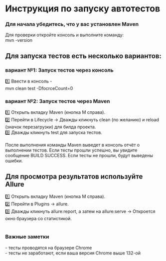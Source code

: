 <h1>Инструкция по запуску автотестов </h1>
<h3>Для начала убедитесь, что у вас установлен Maven</h3>
Для проверки откройте консоль и выполните команду: <br> mvn -version

<h2>Для запуска тестов есть несколько вариантов: </h2> 

<h3>вариант №1: Запуск тестов через консоль </h3>
1️⃣ Ввести в консоль - <br> mvn clean test -DfocrceCount=0

<h3>вариант №2: Запуск тестов через Maven</h3>
1️⃣ Открыть вкладку Maven (кнопка M справа).<br>
2️⃣ Перейти в Lifecycle → Дважды кликнуть clean (по желанию) и reload (значок перезагрузки) для билда проекта.<br>
3️⃣ Дважды кликнуть test для запуска тестов.<br>
<br>
После выполнения команды Maven выведет в консоль отчёт о выполнении тестов. 
Если тесты прошли успешно, вы увидите сообщение BUILD SUCCESS. Если тесты не прошли, будут выведены ошибки.

<h2>Для просмотра результатов используйте Allure </h2> 
1️⃣ Открыть вкладку Maven (кнопка M справа).<br>
2️⃣ Перейти в Plugins →  allure. <br>
3️⃣ Дважды кликнуть allure:report, а затем на allure:serve -> Откроется окно браузера со статистикой. <br>
<br>
<h3>Важные заметки</h3>
- тесты проводятся на браузере Chrome <br>
- тесты не заработают, если ваша версия Chrome выше 132-ой

